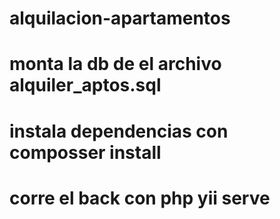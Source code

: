 ﻿# alquilacion-apartamentos
# monta la db de el archivo alquiler_aptos.sql
# instala dependencias con composser install
# corre el back con php yii serve
